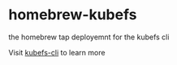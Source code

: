 # homebrew-kubefs
the homebrew tap deployemnt for the kubefs cli

Visit <a href="https://github.com/rahulmedicharla/kubefs" target=_blank rel="noreferrer">kubefs-cli</a> to learn more 
